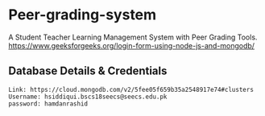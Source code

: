 # Peer-grading-system
A Student Teacher Learning Management System with Peer Grading Tools. </br>
https://www.geeksforgeeks.org/login-form-using-node-js-and-mongodb/ </br>

## Database Details & Credentials
```
Link: https://cloud.mongodb.com/v2/5fee05f659b35a2548917e74#clusters
Username: hsiddiqui.bscs18seecs@seecs.edu.pk 
password: hamdanrashid

```
